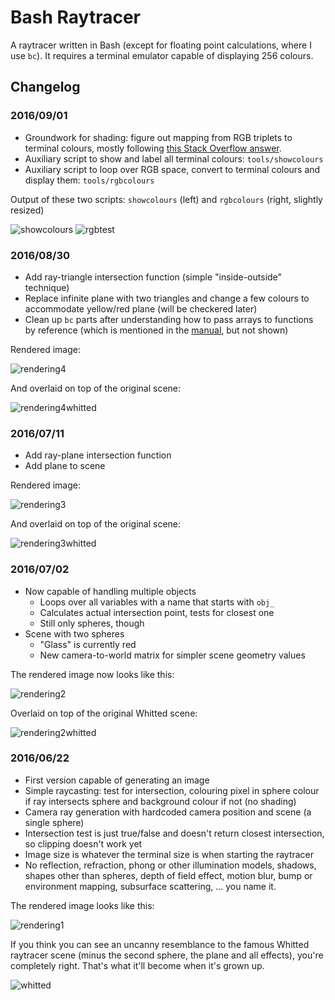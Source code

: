 # Bash Raytracer

A raytracer written in Bash (except for floating point calculations, where I use `bc`). It requires a terminal emulator capable of displaying 256 colours.

## Changelog

### 2016/09/01

* Groundwork for shading: figure out mapping from RGB triplets to terminal colours, mostly following [this Stack Overflow answer](http://stackoverflow.com/questions/27159322/rgb-values-of-the-colors-in-the-ansi-extended-colors-index-17-255).
* Auxiliary script to show and label all terminal colours: `tools/showcolours`
* Auxiliary script to loop over RGB space, convert to terminal colours and display them: `tools/rgbcolours`

Output of these two scripts: `showcolours` (left) and `rgbcolours` (right, slightly resized)

![showcolours](https://raw.githubusercontent.com/bewuethr/bash-raytracer/master/images/showcolours.png)
![rgbtest](https://raw.githubusercontent.com/bewuethr/bash-raytracer/master/images/rgbtest.png)

### 2016/08/30

* Add ray-triangle intersection function (simple "inside-outside" technique)
* Replace infinite plane with two triangles and change a few colours to accommodate yellow/red plane (will be checkered later)
* Clean up `bc` parts after understanding how to pass arrays to functions by reference (which is mentioned in the [manual](https://www.gnu.org/software/bc/manual/html_mono/bc.html#SEC17), but not shown)

Rendered image:

![rendering4](https://raw.githubusercontent.com/bewuethr/bash-raytracer/master/images/result20160830.png)

And overlaid on top of the original scene:

![rendering4whitted](https://raw.githubusercontent.com/bewuethr/bash-raytracer/master/images/result20160830_overlay.png)

### 2016/07/11

* Add ray-plane intersection function
* Add plane to scene

Rendered image:

![rendering3](https://raw.githubusercontent.com/bewuethr/bash-raytracer/master/images/result20160711.png)

And overlaid on top of the original scene:

![rendering3whitted](https://raw.githubusercontent.com/bewuethr/bash-raytracer/master/images/result20160711_overlay.png)

### 2016/07/02

* Now capable of handling multiple objects
    * Loops over all variables with a name that starts with `obj_`
    * Calculates actual intersection point, tests for closest one
    * Still only spheres, though
* Scene with two spheres
    * "Glass" is currently red
    * New camera-to-world matrix for simpler scene geometry values

The rendered image now looks like this:

![rendering2](https://raw.githubusercontent.com/bewuethr/bash-raytracer/master/images/result20160702.png)

Overlaid on top of the original Whitted scene:

![rendering2whitted](https://raw.githubusercontent.com/bewuethr/bash-raytracer/master/images/result20160702_overlay.png)

### 2016/06/22

* First version capable of generating an image
* Simple raycasting: test for intersection, colouring pixel in sphere colour if ray intersects sphere and background colour if not (no shading)
* Camera ray generation with hardcoded camera position and scene (a single sphere)
* Intersection test is just true/false and doesn't return closest intersection, so clipping doesn't work yet
* Image size is whatever the terminal size is when starting the raytracer
* No reflection, refraction, phong or other illumination models, shadows, shapes other than spheres, depth of field effect, motion blur, bump or environment mapping, subsurface scattering, ... you name it.

The rendered image looks like this:

![rendering1](https://raw.githubusercontent.com/bewuethr/bash-raytracer/master/images/result20160622.png)

If you think you can see an uncanny resemblance to the famous Whitted raytracer scene (minus the second sphere, the plane and all effects), you're completely right. That's what it'll become when it's grown up.

![whitted](https://raw.githubusercontent.com/bewuethr/bash-raytracer/master/images/whitted.jpg)
